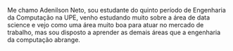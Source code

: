 Me chamo Adenilson Neto, sou estudante do quinto período de Engenharia da Computação na UPE, venho estudando muito sobre a área de data science e vejo como uma área muito boa para atuar no mercado de trabalho, mas sou disposto a aprender as demais áreas que a engenharia da computação abrange.